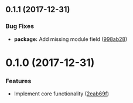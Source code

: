 <a name="0.1.1"></a>
## 0.1.1 (2017-12-31)


### Bug Fixes

* **package:** Add missing module field ([998ab28](https://github.com/ls-age/svelte-preprocess-filter/commits/998ab28))




<a name="0.1.0"></a>
# 0.1.0 (2017-12-31)


### Features

* Implement core functionality ([2eab69f](https://github.com/ls-age/svelte-preprocess-filter/commits/2eab69f))



